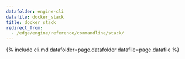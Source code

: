 ```yaml
---
datafolder: engine-cli
datafile: docker_stack
title: docker stack
redirect_from:
  - /edge/engine/reference/commandline/stack/
---
```

<!--
This page is automatically generated from Docker's source code. If you want to
suggest a change to the text that appears here, open a ticket or pull request
in the source repository on GitHub:

https://github.com/docker/cli
-->

{% include cli.md datafolder=page.datafolder datafile=page.datafile %}
